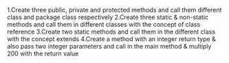 1.Create three public, private and protected methods and call them different class and package class respectively
2.Create three static & non-static methods and call them in different classes with the concept of class reference
3.Create two static methods and call them in the different class with the concept extends
4.Create a method with an integer return type & also pass two integer parameters and call in the main method & multiply 200 with the return value 